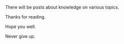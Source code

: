 There will be posts about knowledge on various topics. 

Thanks for reading. 

Hope you well. 

Never give up. 
